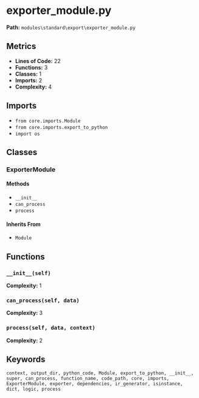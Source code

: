 # exporter_module.py

**Path:** `modules\standard\export\exporter_module.py`

## Metrics

- **Lines of Code:** 22
- **Functions:** 3
- **Classes:** 1
- **Imports:** 2
- **Complexity:** 4

## Imports

- `from core.imports.Module`
- `from core.imports.export_to_python`
- `import os`

## Classes

### ExporterModule

#### Methods

- `__init__`
- `can_process`
- `process`

#### Inherits From

- `Module`

## Functions

### `__init__(self)`

**Complexity:** 1

### `can_process(self, data)`

**Complexity:** 3

### `process(self, data, context)`

**Complexity:** 2

## Keywords

`context, output_dir, python_code, Module, export_to_python, __init__, super, can_process, function_name, code_path, core, imports, ExporterModule, exporter, dependencies, ir_generator, isinstance, dict, logic, process`

